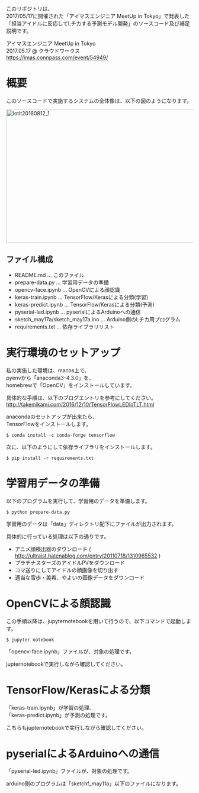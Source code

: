このリポジトリは、  
2017/05/17に開催された「アイマスエンジニア MeetUp in Tokyo」で発表した  
「担当アイドルに反応してLチカする予測モデル開発」のソースコード及び補足説明です。

アイマスエンジニア MeetUp in Tokyo  
2017.05.17 @ クラウドワークス  
https://imas.connpass.com/event/54949/

# 概要

このソースコードで実施するシステムの全体像は、以下の図のようになります。

<a data-flickr-embed="true"  href="https://www.flickr.com/photos/62769571@N03/31160691940/in/dateposted-public/" title="iotlt20160812_1"><img src="https://c5.staticflickr.com/1/758/31160691940_7ced556096_z.jpg" width="640" height="360" alt="iotlt20160812_1"></a>

## ファイル構成

- README.md ... このファイル
- prepare-data.py ... 学習用データの準備
- opencv-face.ipynb ... OpenCVによる顔認識
- keras-train.ipynb ... TensorFlow/Kerasによる分類(学習)
- keras-predict.ipynb ... TensorFlow/Kerasによる分類(予測)
- pyserial-led.ipynb ... pyserialによるArduinoへの通信
- sketch_may17a/sketch_may17a.ino ... Arduino側のLチカ用プログラム
- requirements.txt ... 依存ライブラリリスト


# 実行環境のセットアップ

私の実施した環境は、macos上で、  
pyenvから「anaconda3-4.3.0」を、  
homebrewで「OpenCV」をインストールしています。

具体的な手順は、以下のブログエントリを参考にしてください。  
http://takemikami.com/2016/12/10/TensorFlowLEDIoTLT.html

anacondaのセットアップが出来たら、  
TensorFlowをインストールします。

```
$ conda install -c conda-forge tensorflow
```

次に、以下のようにして依存ライブラリをインストールします。

```
$ pip install -r requirements.txt
```


# 学習用データの準備

以下のプログラムを実行して、学習用のデータを準備します。

```
$ python prepare-data.py
```

学習用のデータは「data」ディレクトリ配下にファイルが出力されます。

具体的に行っている処理は以下の通りです。

- アニメ顔検出器のダウンロード ( http://ultraist.hatenablog.com/entry/20110718/1310965532 )
- プラチナスターズのアイドルPVをダウンロード
- コマ送りにしてアイドルの顔画像を切り出す
- 適当な雪歩・美希、やよいの画像データをダウンロード


# OpenCVによる顔認識

この手順以降は、jupyternotebookを用いて行うので、以下コマンドで起動します。

```
$ jupyter notebook
```

「opencv-face.ipynb」ファイルが、対象の処理です。

jupternotebookで実行しながら確認してください。


# TensorFlow/Kerasによる分類

「keras-train.ipynb」が学習の処理、  
「keras-predict.ipynb」が予測の処理です。

こちらもjupternotebookで実行しながら確認してください。


# pyserialによるArduinoへの通信

「pyserial-led.ipynb」ファイルが、対象の処理です。

arduino側のプログラムは「sketchf_may11a」以下のファイルになります。
